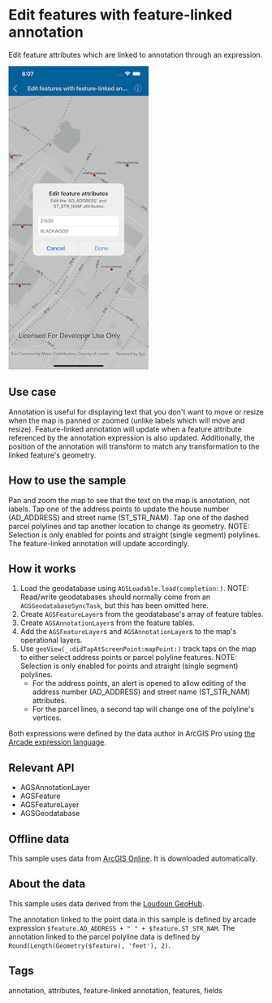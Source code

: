 # Edit features with feature-linked annotation

Edit feature attributes which are linked to annotation through an expression.

![Image of edit features with feature-linked annotation](feature-linked-annotation.png)

## Use case

Annotation is useful for displaying text that you don't want to move or resize when the map is panned or zoomed (unlike labels which will move and resize). Feature-linked annotation will update when a feature attribute referenced by the annotation expression is also updated. Additionally, the position of the annotation will transform to match any transformation to the linked feature's geometry.

## How to use the sample

Pan and zoom the map to see that the text on the map is annotation, not labels. Tap one of the address points to update the house number (AD\_ADDRESS) and street name (ST\_STR\_NAM). Tap one of the dashed parcel polylines and tap another location to change its geometry. NOTE: Selection is only enabled for points and straight (single segment) polylines. The feature-linked annotation will update accordingly.

## How it works

1. Load the geodatabase using `AGSLoadable.load(completion:)`. NOTE: Read/write geodatabases should normally come from an `AGSGeodatabaseSyncTask`, but this has been omitted here.
2. Create `AGSFeatureLayer`s from the geodatabase's array of feature tables.
3. Create `AGSAnnotationLayer`s from the feature tables.
4. Add the `AGSFeatureLayer`s and `AGSAnnotationLayer`s to the map's operational layers.
5. Use `geoView(_:didTapAtScreenPoint:mapPoint:)` track taps on the map to either select address points or parcel polyline features.  NOTE: Selection is only enabled for points and straight (single segment) polylines.
    * For the address points, an alert is opened to allow editing of the address number (AD\_ADDRESS) and street name (ST\_STR\_NAM) attributes.
    * For the parcel lines, a second tap will change one of the polyline's vertices.

Both expressions were defined by the data author in ArcGIS Pro using [the Arcade expression language](https://developers.arcgis.com/arcade/).

## Relevant API

* AGSAnnotationLayer
* AGSFeature
* AGSFeatureLayer
* AGSGeodatabase

## Offline data

This sample uses data from [ArcGIS Online](https://arcgisruntime.maps.arcgis.com/home/item.html?id=74c0c9fa80f4498c9739cc42531e9948). It is downloaded automatically.

## About the data

This sample uses data derived from the [Loudoun GeoHub](https://geohub-loudoungis.opendata.arcgis.com/).

The annotation linked to the point data in this sample is defined by arcade expression `$feature.AD_ADDRESS + " " + $feature.ST_STR_NAM`. The annotation linked to the parcel polyline data is defined by `Round(Length(Geometry($feature), 'feet'), 2)`.

## Tags

annotation, attributes, feature-linked annotation, features, fields
